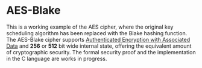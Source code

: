# AES-Blake

This is a working example of the AES cipher, where the original key scheduling algorithm has been replaced with the Blake hashing function.
The AES-Blake cipher supports [Authenticated Encryption with Associated Data](https://en.wikipedia.org/wiki/Authenticated_encryption) and **256** or **512** bit wide internal state, 
offering the equivalent amount of cryptographic security. The formal security proof and the implementation in the C language are works in progress.
